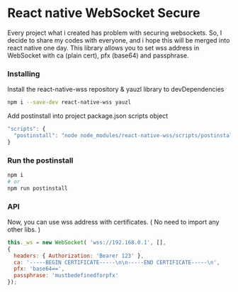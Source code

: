 # React native WebSocket Secure
Every project what i created has problem with securing websockets.
So, I decide to share my codes with everyone, and i hope this will be merged into react native one day.
This library allows you to set wss address in WebSocket with ca (plain cert), pfx (base64) and passphrase.

### Installing
Install the react-native-wss repository & yauzl library to devDependencies
```sh
npm i --save-dev react-native-wss yauzl
```
Add postinstall into project package.json scripts object
```js
"scripts": {
  "postinstall": "node node_modules/react-native-wss/scripts/postinstall.js"
}
```

### Run the postinstall
```sh
npm i
# or
npm run postinstall
```

### API
Now, you can use wss address with certificates. ( No need to import any other libs. )
```js
this._ws = new WebSocket( 'wss://192.168.0.1', [],
{
  headers: { Authorization: 'Bearer 123' },
  ca: '-----BEGIN CERTIFICATE-----\n\n-----END CERTIFICATE-----\n',
  pfx: 'base64==',
  passphrase: 'mustbedefinedforpfx'
});
```
